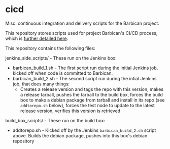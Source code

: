 cicd
====

Misc. continuous integration and delivery scripts for the Barbican project.


This repository stores scripts used for project Barbican's CI/CD process, which is [further detailed here](https://one.rackspace.com/display/CIT/Cloudkeep+CI+-+Workflow+-+Dev).

This repository contains the following files:

jenkins_side_scripts/ - These run on the Jenkins box:
* barbican_build_1.sh - The first script run during the initial Jenkins job, kicked off when code is committed to Barbican.
* barbican_build_2.sh - The second script run during the intial Jenkins job, that does many things: 
   * Creates a release version and tags the repo with this version, makes a release tarball, pushes the tarball to the build box, forces the build box to make a debian package from tarball and install in its repo (see `addtorepo.sh` below), forces the test node to update to the latest release version, verifies this version is retrieved

build_box_scripts/ - These run on the build box:
* addtorepo.sh - Kicked off by the Jenkins `barbican_build_2.sh` script above. Builds the debian package, pushes into this box's debian repository

